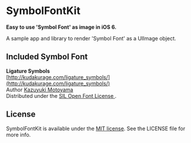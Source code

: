 SymbolFontKit
=============

**Easy to use 'Symbol Font' as image in iOS 6.**

A sample app and library to render 'Symbol Font' as a UIImage object.

## Included Symbol Font

**Ligature Symbols**  
[http://kudakurage.com/ligature_symbols/](http://kudakurage.com/ligature_symbols/)  
Author [Kazuyuki Motoyama](http://kudakurage.com/#!3/1/profile)  
Distributed under the [SIL Open Font License ][OFL].
 
[Apache]: http://www.apache.org/licenses/LICENSE-2.0
[MIT]: http://www.opensource.org/licenses/mit-license.php
[GPL]: http://www.gnu.org/licenses/gpl.html
[OFL]: http://scripts.sil.org/cms/scripts/page.php?site_id=nrsi&id=OFL

## License

SymbolFontKit is available under the [MIT license][MIT]. See the LICENSE file for more info.